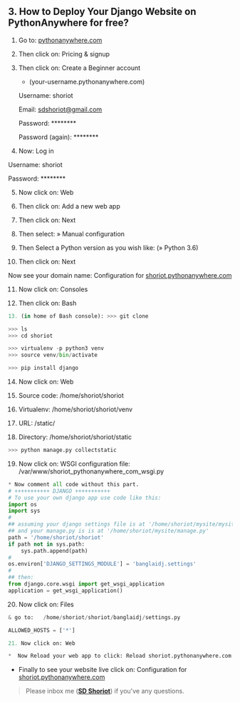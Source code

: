 ## 3. How to Deploy Your Django Website on PythonAnywhere for free?

1. Go to: [pythonanywhere.com](https://www.pythonanywhere.com/)

2. Then click on: Pricing & signup 

3. Then click on: Create a Beginner account 

   * (your-username.pythonanywhere.com)

	Username: shoriot

	Email:  sdshoriot@gmail.com

	Password: ********

    Password (again): ********

4. Now: Log in

Username: shoriot

Password: ********

5. Now click on: Web 

6. Then click on:   Add a new web app

7. Then click on: Next

8. Then select: » Manual configuration

9. Then Select a Python version as you wish like: (» Python 3.6)

10. Then click on:  Next

Now see your domain name: Configuration for [shoriot.pythonanywhere.com](http://shoriot.pythonanywhere.com/)

11. Now click on: Consoles

12. Then click on: Bash
```python
13. (in home of Bash console): >>> git clone

>>> ls
>>> cd shoriot

>>> virtualenv -p python3 venv
>>> source venv/bin/activate

>>> pip install django
```
14. Now click on: Web

15. Source code: /home/shoriot/shoriot

16. Virtualenv: /home/shoriot/shoriot/venv

17. URL: /static/    

18. Directory: /home/shoriot/shoriot/static
```python
>>> python manage.py collectstatic
```
19. Now click on: WSGI configuration file:  /var/www/shoriot_pythonanywhere_com_wsgi.py

```python
* Now comment all code without this part.
# +++++++++++ DJANGO +++++++++++
# To use your own django app use code like this:
import os
import sys
#
## assuming your django settings file is at '/home/shoriot/mysite/mysite/settings.py'
## and your manage.py is is at '/home/shoriot/mysite/manage.py'
path = '/home/shoriot/shoriot'
if path not in sys.path:
    sys.path.append(path)
#
os.environ['DJANGO_SETTINGS_MODULE'] = 'banglaidj.settings'
#
## then:
from django.core.wsgi import get_wsgi_application
application = get_wsgi_application()
```
20. Now click on: Files

```python
& go to:   /home/shoriot/shoriot/banglaidj/settings.py

ALLOWED_HOSTS = ['*']
```
```python
21. Now click on: Web

*  Now Reload your web app to click: Reload shoriot.pythonanywhere.com
```
*  Finally to see your website live click on: Configuration for [shoriot.pythonanywhere.com](http://shoriot.pythonanywhere.com/)


> Please inbox me (**[SD Shoriot](https://www.facebook.com/shoriot)**) if you've any questions. 